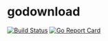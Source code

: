 # godownload

[![Build Status](https://travis-ci.org/amithnair91/godownload.svg?branch=master)](https://travis-ci.org/amithnair91/godownload)
[![Go Report Card](https://goreportcard.com/badge/github.com/amithnair91/godownload)](https://goreportcard.com/report/github.com/amithnair91/godownload)
